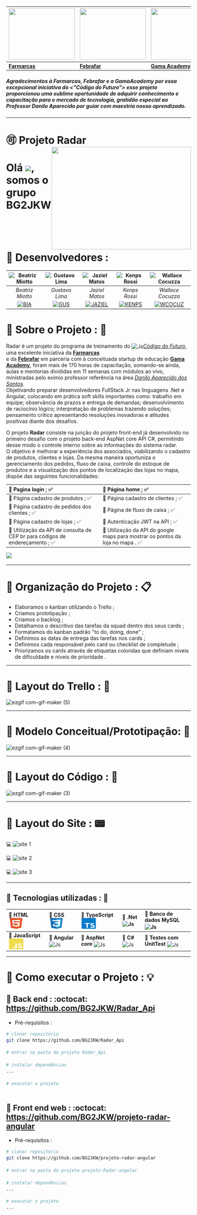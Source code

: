 | <img align="auto" width="180" height="140" src="https://scontent.fcgh16-1.fna.fbcdn.net/v/t1.6435-9/118983610_2661453750850640_2643832708400381203_n.png?_nc_cat=104&ccb=1-7&_nc_sid=09cbfe&_nc_ohc=_r9exkaUJG8AX84IZIr&_nc_ht=scontent.fcgh16-1.fna&oh=00_AfDDjfLKQ-z5yJPPfCW_K15oo5Ae-J_bNNgewjMZtj4WKA&oe=63F6C368"/> | <img align="auto" width="180" height="140" src="https://scontent.fcgh16-1.fna.fbcdn.net/v/t39.30808-6/251893323_630697808296004_852662159623347658_n.png?_nc_cat=104&ccb=1-7&_nc_sid=09cbfe&_nc_ohc=Smmx3wakeFsAX-6_Das&_nc_ht=scontent.fcgh16-1.fna&oh=00_AfCwo1LaPHKvqvYNiN3MNF6T0pZixjIGOjcq2UPEkdurFA&oe=63D3DE7B"/> | <img align="auto" width="180" height="140" src="https://yt3.ggpht.com/a/AATXAJzdgWd4s_PqI-6syrkYjR4_Ev-mcEsFIKZrHw=s900-c-k-c0xffffffff-no-rj-mo"/> |<img align="" width="180" height="140" src="https://media.licdn.com/dms/image/sync/C4D27AQELQGm3axZC8A/articleshare-shrink_800/0/1673442682862?e=1675130400&v=beta&t=_qNTjkSyrrNqjVPISaDuUbuDdU1KKEDhXsawo7A8G5k"/> | <img align="auto" width="180" height="140" src="https://imgur.com/LSORhfc.png"/> 
|--- |--- |--- |--- |--- |
|[**Farmarcas**](https://www.farmarcas.com.br/ "Site da Da Farmarcas") | [**Febrafar**](https://www.febrafar.com.br/ "Site da Da Febrafar") | [**Gama Academy**](https://www.gama.academy/ "Site da Da Gama Academy") |  [*Professor Danilo*](https://www.linkedin.com/in/danilo-aparecido-dos-santos-03101034/)| [**Código do Futuro**](https://codigodofuturo.corporate.gama.academy/)


<h5><i>Agradecimentos à</i> <b>Farmarcas</b>, Febrafar<i> e a </i> GamaAcademy <i/>por essa excepcional iniciativa do</i> <"Código do Futuro"> <i>esse projeto proporcionou uma sublime oportunidade de adquirir conhecimento e capacitação para o mercado de tecnologia, gratidão especial ao Professor</i> Danilo Aparecido <i>por guiar com maestria nosso aprendizado.</i></h5>


 * * *
# :accept: Projeto Radar <img align="auto" width="260" height="8" src="https://media.giphy.com/media/3o7aD6ydPRgEPllYQM/giphy.gif"> <img align="right" width="380em" height="280em" src="https://media.discordapp.net/attachments/1062788412219854858/1067896723776733253/3.gif"/>
<h1 align="left">Olá <img src="https://raw.githubusercontent.com/kaueMarques/kaueMarques/master/hi.gif" height="30px">, somos o grupo BG2JKW</h1>
<p align="left"> </p>                      


<br>   
<br>           
<br>


#  :large_orange_diamond: Desenvolvedores :


|![Beatriz Miotto](https://avatars.githubusercontent.com/u/72702704?v=4) | ![Gustavo Lima](https://avatars.githubusercontent.com/u/102550256?v=4) | ![Jaziel Matos](https://ca.slack-edge.com/T046RUYBTSB-U04EF1BJB7X-beac9e548697-512)|![Kenps Rossi](https://ca.slack-edge.com/T046RUYBTSB-U047WQWEA1H-5a05130874cc-512)  | ![Wallace Cocuzza](https://avatars.githubusercontent.com/u/43083317?v=4)|  
|:--:|:--:|:--:|:--:|:--:|
|*Beatriz Miotto*|*Gustavo Lima*|*Jaziel Matos*|*Kenps Rossi*|*Wallace Cocuzza*|
|[![BIA](https://img.shields.io/badge/LinkedIn-0077B5?style=for-the-badge&logo=linkedin&logoColor=white)](https://www.linkedin.com/in/beatriz-miotto-8025b7200/)| [![GUS](https://img.shields.io/badge/LinkedIn-0077B5?style=for-the-badge&logo=linkedin&logoColor=white)](https://www.linkedin.com/in/gustavo-salgado-lima/) |[![JAZIEL](https://img.shields.io/badge/LinkedIn-0077B5?style=for-the-badge&logo=linkedin&logoColor=white)](https://www.linkedin.com/in/jaziel-matos-7b7256212/) |[![KENPS](https://img.shields.io/badge/LinkedIn-0077B5?style=for-the-badge&logo=linkedin&logoColor=white)](https://www.linkedin.com/in/kenps-adv-dev/) |[![WCOCUZ](https://img.shields.io/badge/LinkedIn-0077B5?style=for-the-badge&logo=linkedin&logoColor=white)](https://www.linkedin.com/in/wcocuzza/)


#  :large_orange_diamond: Sobre o Projeto :  :page_with_curl:

Radar é um projeto do programa de treinamento do <img align="center" alt="Js" height="25" width="25" src="https://imgur.com/LSORhfc.png">[*Código do Futuro*](https://codigodofuturo.corporate.gama.academy/), uma excelente iniciativa da [**Farmarcas**](https://www.farmarcas.com.br/ "Site da Da Farmarcas")<br> e da [**Febrafar**](https://www.febrafar.com.br/ "Site da Da Febrafar") em parceria com à conceituada startup de educação [**Gama Academy**](https://www.gama.academy/ "Site da Da Gama Academy"), foram mais de 170 horas de capacitação, somando-se ainda, aulas e mentorias divididas em 11 semanas com módulos ao vivo, ministradas pelo exímio professor referência na área [*Danilo Aparecido dos Santos*](https://www.linkedin.com/in/danilo-aparecido-dos-santos-03101034/). <br>   Objetivando preparar desenvolvedores FullStack Jr nas linguagens .Net e Angular, colocando em prática soft skills importantes como: trabalho em equipe; observância de prazos e entrega de demandas; desenvolvimento de raciocínio lógico; interpretação de problemas trazendo soluções; pensamento crítico apresentando resoluções inovadoras e atitudes positivas diante dos desafios.

O projeto **Radar** consiste na junção do projeto front-end já desenvolvido no primeiro desafio com o projeto back-end AspNet core API C#, permitindo desse modo o controle interno
sobre as informações do sistema radar. <br> O objetivo é melhorar a experiência dos associados, viabilizando o cadastro de produtos, clientes e lojas. Da mesma maneira oportuniza o gerenciamento dos pedidos, fluxo de caixa, controle do estoque de produtos e a visualização dos pontos de localização das lojas no mapa, dispõe das seguintes funcionalidades:


| :small_orange_diamond: Pagina login ;  :white_check_mark:  | :small_orange_diamond: Página home ;  :white_check_mark:
|:--------------|:-----
| :small_orange_diamond: Página cadastro de produtos ; :white_check_mark: | :small_orange_diamond: Página cadastro de clientes ; :white_check_mark:
| :small_orange_diamond: Página cadastro de pedidos dos clientes ; :white_check_mark: |  :small_orange_diamond: Página de fluxo de caixa ; :white_check_mark:  
| :small_orange_diamond: Página cadastro de lojas ; :white_check_mark:   |   :small_orange_diamond: Autenticação JWT na API ; :white_check_mark:  
| :small_orange_diamond: Utilização da API de consulta de CEP br para códigos de endereçamento ; :white_check_mark:   |   :small_orange_diamond: Utilização da API do google maps para mostrar os pontos da loja no mapa . :white_check_mark: 





   <a href="https://www.youtube.com/" target="_blank"><img src="https://img.shields.io/badge/YouTube-FF0000?style=for-the-badge&logo=youtube&logoColor=white"    target="_blank"></a>



*****
#  :large_orange_diamond: Organização do Projeto :  :clipboard:
- Elaboramos o kanban utilizando o Trello ;
- Criamos prototipação ;
- Criamos o backlog ;
- Detalhamos o descritivo das tarefas da squad dentro dos seus cards ;
- Formatamos do kanban padrão "to do, doing, done" ;
- Definimos as datas de entrega das tarefas nos cards ;
- Definimos cada responsável pelo card ou checklist de completude ;
- Priorizamos os cards através de etiquetas coloridas que definiam níveis de dificuldade e níveis de prioridade .


*****
#  :large_orange_diamond: Layout do Trello : :bookmark_tabs:

![ezgif com-gif-maker (5)](https://user-images.githubusercontent.com/102131657/214478869-40e66244-0dfd-4dbe-92cb-c7ab9d08d0be.gif)

*****


#  :large_orange_diamond: Modelo Conceitual/Prototipação: :pencil:
![ezgif com-gif-maker (4)](https://user-images.githubusercontent.com/102131657/214477954-6496b6f1-5476-4a06-b188-069558fdc20e.gif)


*****
#  :large_orange_diamond: Layout do Código : :notebook_with_decorative_cover:

![ezgif com-gif-maker (3)](https://user-images.githubusercontent.com/102131657/214475496-b4c46f63-c33e-4b0b-affa-6f0b2e46b611.gif)




*****
#  :large_orange_diamond: Layout do Site : :pager:

:computer: ![site 1](https://user-images.githubusercontent.com/102131657/214880716-cfd0401c-fd4c-4bb4-80b2-baa6a2ef22b3.gif)


:computer: ![site 2](https://user-images.githubusercontent.com/102131657/214881370-d9498f7a-eec7-415b-8e2e-5f1f6a0ca446.gif)


:computer: ![site 3](https://user-images.githubusercontent.com/102131657/214881949-34adc2c1-bb4a-4c5d-86a2-117c0ad1411d.gif)



*****
##  :large_orange_diamond: Tecnologias utilizadas : :calling:
| 🔸 **HTML** <img align="center" alt="HTML" height="30" width="40" src="https://raw.githubusercontent.com/devicons/devicon/master/icons/html5/html5-original.svg"> | :small_orange_diamond: **CSS** <img align="center" alt="CSS" height="30" width="40" src="https://raw.githubusercontent.com/devicons/devicon/master/icons/css3/css3-original.svg"> | 🔸 **TypeScript** <img align="center" alt="Ts" height="30" width="40" src="https://raw.githubusercontent.com/devicons/devicon/master/icons/typescript/typescript-plain.svg"> | 🔸 **.Net** <img align="center" alt="Js" height="30" width="40" src="https://img.shields.io/badge/.NET-5C2D91?style=for-the-badge&logo=.net&logoColor=white"> | 🔸 **Banco de dados MySQL** <img align="center" alt="Js" height="30" width="40" src="https://tse3.mm.bing.net/th?id=OIP.GtaXYJLvM40xzYdLPeKWTwHaEM&pid=Api&P=0"> 
|:----- |:----- |:----- |:----- |:-----
| 🔸 **JavaScript** <img align="center" alt="Js" height="30" width="40" src="https://raw.githubusercontent.com/devicons/devicon/master/icons/javascript/javascript-plain.svg"> | 🔸 **Angular** <img align="center" alt="Js" height="30" width="40" src="https://cdn4.iconfinder.com/data/icons/logos-and-brands/512/21_Angular_logo_logos-512.png">  | 🔸  **AspNet core** <img align="center" alt="Js" height="30" width="40" src="https://ih0.redbubble.net/image.366684650.5673/flat,800x800,075,f.u1.jpg"> | 🔸 **C#** <img align="center" alt="Js" height="30" width="40" src="https://img.shields.io/badge/C%23-239120?style=for-the-badge&logo=c-sharp&logoColor=white"> |  🔸 **Testes com UnitTest**  <img align="center" alt="Js" height="30" width="40" src="https://i.ytimg.com/vi/cdxRMjYDrmg/maxresdefault.jpg"> | 




*****
# :large_orange_diamond: Como executar o Projeto : :bulb:

##  :flashlight: Back end : :octocat: https://github.com/BG2JKW/Radar_Api
- Pré-requisitos : 

```bash
# clonar repositório
git clone https://github.com/BG2JKW/Radar_Api

# entrar na pasta do projeto Radar_Api

# instalar dependências
...

# executar o projeto
  
```

##  :flashlight: Front end web : :octocat: https://github.com/BG2JKW/projeto-radar-angular
- Pré-requisitos : 

```bash
# clonar repositório
git clone https://github.com/BG2JKW/projeto-radar-angular

# entrar na pasta do projeto projeto-Radar-angular

# instalar dependências
...

# executar o projeto
...
```


